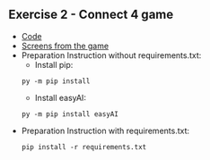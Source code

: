 ## Exercise 2 - Connect 4 game
* [Code](https://github.com/kwkna/NAI_codingames/tree/master/LAB2/main.py)
* [Screens from the game](https://github.com/kwkna/NAI_codingames/tree/master/LAB2/screens)
* Preparation Instruction without requirements.txt:
    * Install pip:
    ```
    py -m pip install
    ```
    * Install easyAI:
    ```
    py -m pip install easyAI
 
 * Preparation Instruction with requirements.txt:
     ```
    pip install -r requirements.txt
    ```